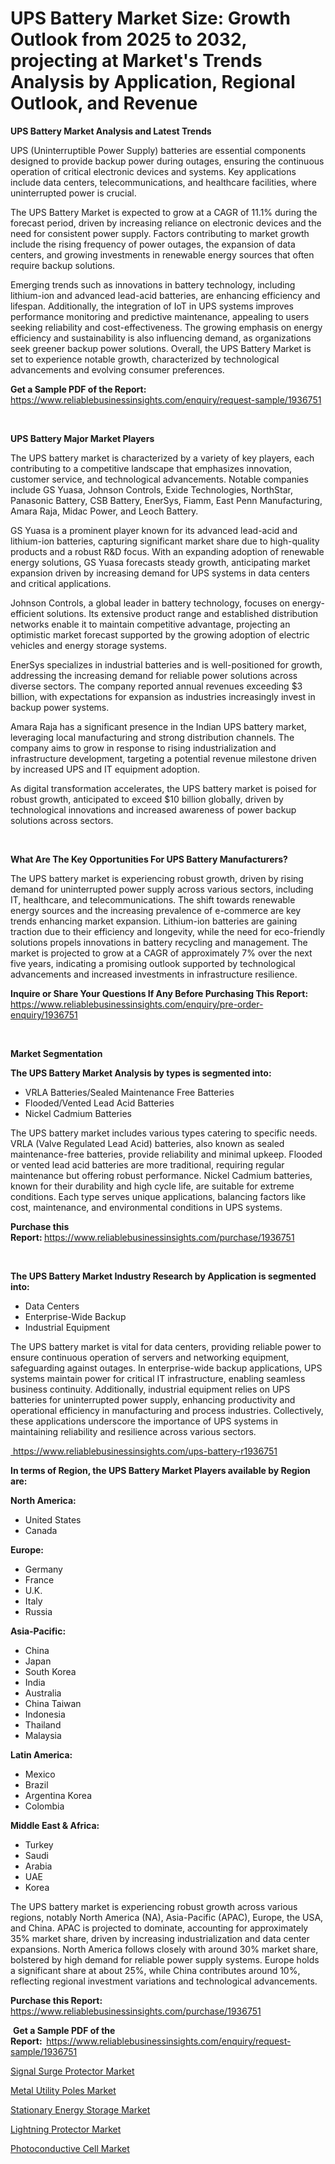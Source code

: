 <p><h1>UPS Battery Market Size: Growth Outlook from 2025 to 2032, projecting at Market's Trends Analysis by Application, Regional Outlook, and Revenue</h1></p><p><strong>UPS Battery Market Analysis and Latest Trends</strong></p>
<p><p>UPS (Uninterruptible Power Supply) batteries are essential components designed to provide backup power during outages, ensuring the continuous operation of critical electronic devices and systems. Key applications include data centers, telecommunications, and healthcare facilities, where uninterrupted power is crucial.</p><p>The UPS Battery Market is expected to grow at a CAGR of 11.1% during the forecast period, driven by increasing reliance on electronic devices and the need for consistent power supply. Factors contributing to market growth include the rising frequency of power outages, the expansion of data centers, and growing investments in renewable energy sources that often require backup solutions. </p><p>Emerging trends such as innovations in battery technology, including lithium-ion and advanced lead-acid batteries, are enhancing efficiency and lifespan. Additionally, the integration of IoT in UPS systems improves performance monitoring and predictive maintenance, appealing to users seeking reliability and cost-effectiveness. The growing emphasis on energy efficiency and sustainability is also influencing demand, as organizations seek greener backup power solutions. Overall, the UPS Battery Market is set to experience notable growth, characterized by technological advancements and evolving consumer preferences.</p></p>
<p><strong>Get a Sample PDF of the Report:&nbsp;</strong> <a href="https://www.reliablebusinessinsights.com/enquiry/request-sample/1936751?utm_campaign=60&utm_medium=2&utm_source=Github&utm_content=ia&utm_term=07042025&utm_id=ups-battery">https://www.reliablebusinessinsights.com/enquiry/request-sample/1936751</a></p>
<p>&nbsp;</p>
<p><strong>UPS Battery Major Market Players</strong></p>
<p><p>The UPS battery market is characterized by a variety of key players, each contributing to a competitive landscape that emphasizes innovation, customer service, and technological advancements. Notable companies include GS Yuasa, Johnson Controls, Exide Technologies, NorthStar, Panasonic Battery, CSB Battery, EnerSys, Fiamm, East Penn Manufacturing, Amara Raja, Midac Power, and Leoch Battery.</p><p>GS Yuasa is a prominent player known for its advanced lead-acid and lithium-ion batteries, capturing significant market share due to high-quality products and a robust R&D focus. With an expanding adoption of renewable energy solutions, GS Yuasa forecasts steady growth, anticipating market expansion driven by increasing demand for UPS systems in data centers and critical applications.</p><p>Johnson Controls, a global leader in battery technology, focuses on energy-efficient solutions. Its extensive product range and established distribution networks enable it to maintain competitive advantage, projecting an optimistic market forecast supported by the growing adoption of electric vehicles and energy storage systems.</p><p>EnerSys specializes in industrial batteries and is well-positioned for growth, addressing the increasing demand for reliable power solutions across diverse sectors. The company reported annual revenues exceeding $3 billion, with expectations for expansion as industries increasingly invest in backup power systems.</p><p>Amara Raja has a significant presence in the Indian UPS battery market, leveraging local manufacturing and strong distribution channels. The company aims to grow in response to rising industrialization and infrastructure development, targeting a potential revenue milestone driven by increased UPS and IT equipment adoption.</p><p>As digital transformation accelerates, the UPS battery market is poised for robust growth, anticipated to exceed $10 billion globally, driven by technological innovations and increased awareness of power backup solutions across sectors.</p></p>
<p>&nbsp;</p>
<p><strong>What Are The Key Opportunities For UPS Battery Manufacturers?</strong></p>
<p><p>The UPS battery market is experiencing robust growth, driven by rising demand for uninterrupted power supply across various sectors, including IT, healthcare, and telecommunications. The shift towards renewable energy sources and the increasing prevalence of e-commerce are key trends enhancing market expansion. Lithium-ion batteries are gaining traction due to their efficiency and longevity, while the need for eco-friendly solutions propels innovations in battery recycling and management. The market is projected to grow at a CAGR of approximately 7% over the next five years, indicating a promising outlook supported by technological advancements and increased investments in infrastructure resilience.</p></p>
<p><strong>Inquire or Share Your Questions If Any Before Purchasing This Report:</strong> <a href="https://www.reliablebusinessinsights.com/enquiry/pre-order-enquiry/1936751?utm_campaign=60&utm_medium=2&utm_source=Github&utm_content=ia&utm_term=07042025&utm_id=ups-battery">https://www.reliablebusinessinsights.com/enquiry/pre-order-enquiry/1936751</a></p>
<p>&nbsp;</p>
<p><strong>Market Segmentation</strong></p>
<p><strong>The UPS Battery Market Analysis by types is segmented into:</strong></p>
<p><ul><li>VRLA Batteries/Sealed Maintenance Free Batteries</li><li>Flooded/Vented Lead Acid Batteries</li><li>Nickel Cadmium Batteries</li></ul></p>
<p><p>The UPS battery market includes various types catering to specific needs. VRLA (Valve Regulated Lead Acid) batteries, also known as sealed maintenance-free batteries, provide reliability and minimal upkeep. Flooded or vented lead acid batteries are more traditional, requiring regular maintenance but offering robust performance. Nickel Cadmium batteries, known for their durability and high cycle life, are suitable for extreme conditions. Each type serves unique applications, balancing factors like cost, maintenance, and environmental conditions in UPS systems.</p></p>
<p><strong>Purchase this Report:&nbsp;</strong><a href="https://www.reliablebusinessinsights.com/purchase/1936751?utm_campaign=60&utm_medium=2&utm_source=Github&utm_content=ia&utm_term=07042025&utm_id=ups-battery">https://www.reliablebusinessinsights.com/purchase/1936751</a></p>
<p>&nbsp;</p>
<p><strong>The UPS Battery Market Industry Research by Application is segmented into:</strong></p>
<p><ul><li>Data Centers</li><li>Enterprise-Wide Backup</li><li>Industrial Equipment</li></ul></p>
<p><p>The UPS battery market is vital for data centers, providing reliable power to ensure continuous operation of servers and networking equipment, safeguarding against outages. In enterprise-wide backup applications, UPS systems maintain power for critical IT infrastructure, enabling seamless business continuity. Additionally, industrial equipment relies on UPS batteries for uninterrupted power supply, enhancing productivity and operational efficiency in manufacturing and process industries. Collectively, these applications underscore the importance of UPS systems in maintaining reliability and resilience across various sectors.</p></p>
<p><a href="https://www.reliablebusinessinsights.com/ups-battery-r1936751?utm_campaign=60&utm_medium=2&utm_source=Github&utm_content=ia&utm_term=07042025&utm_id=ups-battery">&nbsp;https://www.reliablebusinessinsights.com/ups-battery-r1936751</a></p>
<p><strong>In terms of Region, the UPS Battery Market Players available by Region are:</strong></p>
<p>
    <p> <strong> North America: </strong>
        <ul>
            <li>United States</li>
            <li>Canada</li>
        </ul>
        </p> 
    <p> <strong> Europe: </strong>
        <ul>
            <li>Germany</li>
            <li>France</li>
            <li>U.K.</li>
            <li>Italy</li>
            <li>Russia</li>
        </ul>
        </p> 
    <p> <strong> Asia-Pacific: </strong>
        <ul>
            <li>China</li>
            <li>Japan</li>
            <li>South Korea</li>
            <li>India</li>
            <li>Australia</li>
            <li>China Taiwan</li>
            <li>Indonesia</li>
            <li>Thailand</li>
            <li>Malaysia</li>
        </ul>
        </p> 
    <p> <strong> Latin America: </strong>
        <ul>
            <li>Mexico</li>
            <li>Brazil</li>
            <li>Argentina Korea</li>
            <li>Colombia</li>
        </ul>
        </p> 
    <p> <strong> Middle East & Africa: </strong>
        <ul>
            <li>Turkey</li>
            <li>Saudi</li>
            <li>Arabia</li>
            <li>UAE</li>
            <li>Korea</li>
        </ul>
    </p>
    </p>
<p><p>The UPS battery market is experiencing robust growth across various regions, notably North America (NA), Asia-Pacific (APAC), Europe, the USA, and China. APAC is projected to dominate, accounting for approximately 35% market share, driven by increasing industrialization and data center expansions. North America follows closely with around 30% market share, bolstered by high demand for reliable power supply systems. Europe holds a significant share at about 25%, while China contributes around 10%, reflecting regional investment variations and technological advancements.</p></p>
<p><strong>Purchase this Report: </strong><a href="https://www.reliablebusinessinsights.com/purchase/1936751?utm_campaign=60&utm_medium=2&utm_source=Github&utm_content=ia&utm_term=07042025&utm_id=ups-battery">https://www.reliablebusinessinsights.com/purchase/1936751</a></p>
<p>&nbsp;<strong>Get a Sample PDF of the Report:&nbsp;&nbsp;</strong><a href="https://www.reliablebusinessinsights.com/enquiry/request-sample/1936751?utm_campaign=60&utm_medium=2&utm_source=Github&utm_content=ia&utm_term=07042025&utm_id=ups-battery">https://www.reliablebusinessinsights.com/enquiry/request-sample/1936751</a></p>
<p><strong></strong></p>
<p><p><a href="https://github.com/coricnzati/Market-Research-Report-List-1/blob/main/signal-surge-protector-market.md?utm_campaign=60&utm_medium=2&utm_source=Github&utm_content=ia&utm_term=07042025&utm_id=ups-battery">Signal Surge Protector Market</a></p><p><a href="https://github.com/borknyberg/Market-Research-Report-List-1/blob/main/metal-utility-poles-market.md?utm_campaign=60&utm_medium=2&utm_source=Github&utm_content=ia&utm_term=07042025&utm_id=ups-battery">Metal Utility Poles Market</a></p><p><a href="https://github.com/mynaoanes/Market-Research-Report-List-1/blob/main/stationary-energy-storage-market.md?utm_campaign=60&utm_medium=2&utm_source=Github&utm_content=ia&utm_term=07042025&utm_id=ups-battery">Stationary Energy Storage Market</a></p><p><a href="https://github.com/alrogikrosa/Market-Research-Report-List-1/blob/main/lightning-protector-market.md?utm_campaign=60&utm_medium=2&utm_source=Github&utm_content=ia&utm_term=07042025&utm_id=ups-battery">Lightning Protector Market</a></p><p><a href="https://github.com/puhakhommabh/Market-Research-Report-List-1/blob/main/photoconductive-cell-market.md?utm_campaign=60&utm_medium=2&utm_source=Github&utm_content=ia&utm_term=07042025&utm_id=ups-battery">Photoconductive Cell Market</a></p></p>